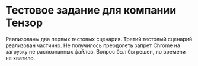 # Тестовое задание для компании Тензор  
Реализованы два первых тестовых сценария.
Третий тестовый сценарий реализован частично. Не получилось преодолеть запрет Chrome на загрузку не распознанных файлов. Вопрос был бы решен, но времени не хватило. 
